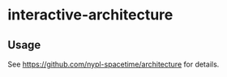 # interactive-architecture

## Usage

See https://github.com/nypl-spacetime/architecture for details.
